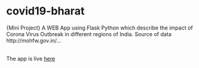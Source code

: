 # covid19-bharat
<p>
{Mini Project}
A WEB App using Flask Python which describe the impact of Corona Virus Outbreak in different regions of India.
Source of data http://mohfw.gov.in/...
</p>
<br>
The app is live <a href="https://covid19-bharat.herokuapp.com/">here</a>
